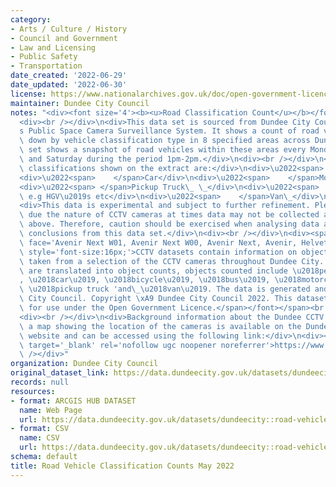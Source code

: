 ```yaml
---
category:
- Arts / Culture / History
- Council and Government
- Law and Licensing
- Public Safety
- Transportation
date_created: '2022-06-29'
date_updated: '2022-06-30'
license: https://www.nationalarchives.gov.uk/doc/open-government-licence/version/3/
maintainer: Dundee City Council
notes: "<div><font size='4'><b><u>Road Classification Count</u></b></font></div>\n\
  <div><br /></div>\n<div>This data set is sourced from Dundee City Council\u2019\
  s Public Space Camera Surveillance System. It shows a count of road vehicles broken\
  \ down by vehicle classification type in 8 specified areas across Dundee. The data\
  \ set shows a snapshot of road vehicles within these areas every Monday, Wednesday\
  \ and Saturday during the period 1pm-2pm.</div>\n<div><br /></div>\n<div>The vehicle\
  \ classifications shown on the extract are:</div>\n<div>\u2022<span>    </span>Bus</div>\n\
  <div>\u2022<span>    </span>Car</div>\n<div>\u2022<span>    </span>Motorcycle</div>\n\
  <div>\u2022<span> </span>Pickup Truck\_ \_</div>\n<div>\u2022<span>    </span>Truck\
  \ e.g HGV\u2019s etc</div>\n<div>\u2022<span>    </span>Van\_</div>\n<div><br /></div>\n\
  <div>This data is experimental and subject to further refinement. Please note that\
  \ due the nature of CCTV cameras at times data may not be collected as specified\
  \ above. Therefore, caution should be exercised when analysing data and drawing\
  \ conclusions from this data set.</div>\n<div><br /></div>\n<div><span style='text-align:justify;'><font\
  \ face='Avenir Next W01, Avenir Next W00, Avenir Next, Avenir, Helvetica Neue, sans-serif'><span\
  \ style='font-size:16px;'>CCTV datasets contain information on object detections\
  \ taken from a selection of the CCTV cameras throughout Dundee City. CCTV images\
  \ are translated into object counts, objects counted include \u2018person\u2019\
  , \u2018car\u2019, \u2018bicycle\u2019, \u2018bus\u2019, \u2018motorcycle', 'truck,\
  \ \u2018pickup truck 'and\_\u2018van\u2019. The data is generated and owned by Dundee\
  \ City Council. Copyright \xA9 Dundee City Council 2022. This dataset is available\
  \ for use under the Open Government Licence.</span></font></span><br /></div>\n\
  <div><br /></div>\n<div>Background information about the Dundee CCTV cameras including\
  \ a map showing the location of the cameras is available on the Dundee City Council\
  \ website and can be accessed using the following link:</div>\n<div><a href='https://www.dundeecity.gov.uk/service-area/city-development/sustainable-transport-and-roads/dundees-public-space-camera-surveillance-system'\
  \ target='_blank' rel='nofollow ugc noopener noreferrer'>https://www.dundeecity.gov.uk/service-area/city-development/sustainable-transport-and-roads/dundees-public-space-camera-surveillance-system</a><br\
  \ /></div>"
organization: Dundee City Council
original_dataset_link: https://data.dundeecity.gov.uk/datasets/dundeecity::road-vehicle-classification-counts-may-2022
records: null
resources:
- format: ARCGIS HUB DATASET
  name: Web Page
  url: https://data.dundeecity.gov.uk/datasets/dundeecity::road-vehicle-classification-counts-may-2022
- format: CSV
  name: CSV
  url: https://data.dundeecity.gov.uk/datasets/dundeecity::road-vehicle-classification-counts-may-2022.csv?where=1=1
schema: default
title: Road Vehicle Classification Counts May 2022
---
```

